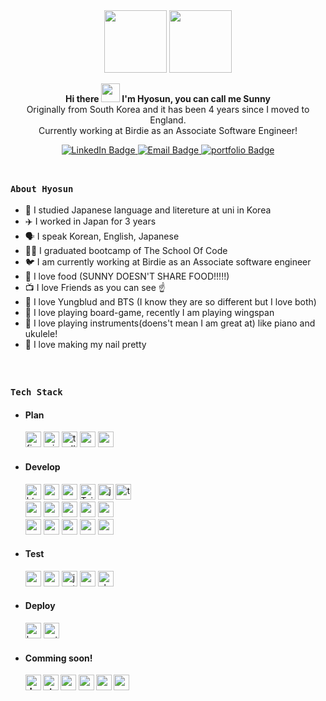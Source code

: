 
<div id="header" align="center">

  <img src="https://media.giphy.com/media/jz7nZTW5oEBZAAZ4ge/giphy.gif" width="100"/>
  <img src="https://media.giphy.com/media/Q5Qt0TOp7eippwBMIg/giphy.gif" width="100"/>
  <p><b>Hi there <img src="https://media.giphy.com/media/hvRJCLFzcasrR4ia7z/giphy.gif" height="30px"/> I'm Hyosun, you can call me Sunny</b><br>
  Originally from South Korea and it has been 4 years since I moved to England.<br>
Currently working at Birdie as an Associate Software Engineer!</p>
</div>

<div id="contact" align="center">
  <a href="https://www.linkedin.com/in/hyosun-lee/">
    <img src="https://img.shields.io/badge/LinkedIn-007576?style=for-the-badge&logo=face&logoColor=white" alt="LinkedIn Badge"/>
  </a>
  <a href="mailto:hyosssssun@gmail.com">
    <img src="https://img.shields.io/badge/Email-DAE34A?style=for-the-badge&logo=face&logoColor=white" alt="Email Badge"/>
  </a>
  <a href="https://www.hyosunlee.com/" target="_blank">
    <img src="https://img.shields.io/badge/Portfolio-FE6302?style=for-the-badge&logo=face&logoColor=blue" alt="portfolio Badge"/>
  </a>
</div>

<br>

##


### <b>`About Hyosun`</b>

- 📖 I studied Japanese language and litereture at uni in Korea<br>
- ✈️ I worked in Japan for 3 years<br>
- 🗣️ I speak Korean, English, Japanese<br>
- 🧑‍🎓 I graduated bootcamp of The School Of Code<br>
- 🐦 I am currently working at Birdie as an Associate software engineer<br>
- 🍜 I love food (SUNNY DOESN'T SHARE FOOD!!!!!)<br>
- 📺 I love Friends as you can see ☝️ <br>
- 🎤 I love Yungblud and BTS (I know they are so different but I love both)<br>
- 🎲 I love playing board-game, recently I am playing wingspan<br>
- 🎸 I love playing instruments(doens't mean I am great at) like piano and ukulele!<br>
- 💅 I love making my nail pretty<br>

<br>

##

### <b>`Tech Stack`</b>

- ####  <b>Plan</b> 

  <div id="plan">
      <img src="https://img.shields.io/badge/figma-%23F24E1E.svg?style=for-the-badge&logo=figma&logoColor=white" alt="figma" height="25" />
      <img src="https://img.shields.io/badge/Miro-050038?style=for-the-badge&logo=Miro&logoColor=white" alt="miro" height="25" />
      <img src="https://img.shields.io/badge/Trello-%23026AA7.svg?style=for-the-badge&logo=Trello&logoColor=white" alt="trello" height="25" />
      <img src="https://img.shields.io/badge/Canva-%2300C4CC.svg?style=for-the-badge&logo=Canva&logoColor=white" alt="canva" height="25" />
      <img src="https://img.shields.io/badge/Notion-%23000000.svg?style=for-the-badge&logo=notion&logoColor=white" alt="notion" height="25" />
    </div>


- ####  <b>Develop</b>

   <div id="develop">
      <img src="https://img.shields.io/badge/HTML5-E34F26?style=for-the-badge&logo=html5&logoColor=white" alt="html" height="25"/>
      <img src="https://img.shields.io/badge/CSS3-1572B6?style=for-the-badge&logo=css3&logoColor=white" alt="css" height="25" />
      <img src="https://img.shields.io/badge/SASS-hotpink.svg?style=for-the-badge&logo=SASS&logoColor=white" alt="sass" height="25" />
      <img src="https://img.shields.io/badge/Tailwind-36B4A9?style=for-the-badge&logo=TailwindCSS&logoColor=white" alt="Tailwind" height="25" />
      <img src="https://img.shields.io/badge/JavaScript-323330?style=for-the-badge&logo=javascript&logoColor=F7DF1E" alt="javascript" height="25" />
      <img src="https://img.shields.io/badge/typescript-%23007ACC.svg?style=for-the-badge&logo=typescript&logoColor=white" alt="typescript" height="25" />
      <br>
      <img src="https://img.shields.io/badge/React-20232A?style=for-the-badge&logo=react&logoColor=61DAFB" alt="react" height="25" />
      <img src="https://img.shields.io/badge/react_native-%2320232a.svg?style=for-the-badge&logo=react&logoColor=%2361DAFB" alt="react-native" height="25" />
      <img src="https://img.shields.io/badge/React_Router-CA4245?style=for-the-badge&logo=react-router&logoColor=white" alt="react-router" height="25" />
      <img src="https://img.shields.io/badge/redux-%23593d88.svg?style=for-the-badge&logo=redux&logoColor=white" alt="redux" height="25" />
      <img src="https://img.shields.io/badge/remix-%23000000.svg?style=for-the-badge&logo=remix&logoColor=white" alt="remix" height="25" />
      <br>
      <img src="https://img.shields.io/badge/Node.js-339933?style=for-the-badge&logo=nodedotjs&logoColor=white" alt="nodeJS" height="25" />
      <img src="https://img.shields.io/badge/NPM-%23000000.svg?style=for-the-badge&logo=npm&logoColor=white" alt="npm" height="25" />
      <img src="https://img.shields.io/badge/express.js-%23404d59.svg?style=for-the-badge&logo=express&logoColor=%2361DAFB" alt="express" height="25" />
      <img src="https://img.shields.io/badge/Nest.js-%23000000.svg?style=for-the-badge&logo=nestjs&logoColor=white" alt="nestJS" height="25" />
      <img src="https://img.shields.io/badge/PostgreSQL-blue?style=for-the-badge&logo=postgresql&logoColor=white" alt="postgreSQL" height="25" />
    </div>

  
- ####  <b>Test</b>

  <div id="test">
    <img src="https://img.shields.io/badge/Postman-FF6C37?style=for-the-badge&logo=postman&logoColor=white" alt="postman" height="25" />
    <img src="https://img.shields.io/badge/-cypress-%23E5E5E5?style=for-the-badge&logo=cypress&logoColor=058a5e" alt="cypress" height="25" />
    <img src="https://img.shields.io/badge/-jest-%23C21325?style=for-the-badge&logo=jest&logoColor=white" alt="jest" height="25" />
    <img src="https://img.shields.io/badge/-mocha-%238D6748?style=for-the-badge&logo=mocha&logoColor=white" alt="mocha" height="25" />
    <img src="https://img.shields.io/badge/chai-A30701?style=for-the-badge&logo=chai&logoColor=white" alt="chai" height="25" />
  </div>

    
- ####  <b>Deploy</b>

  <div id="deploy">
    <img src="https://img.shields.io/badge/heroku-%23430098.svg?style=for-the-badge&logo=heroku&logoColor=white" alt="heroku" height="25" />
    <img src="https://img.shields.io/badge/netlify-%23000000.svg?style=for-the-badge&logo=netlify&logoColor=#00C7B7" alt="netlify" height="25" />
  </div>


- ####  <b>Comming soon!<b>
  
  <div>
    <img src="https://img.shields.io/badge/docker-%230db7ed.svg?style=for-the-badge&logo=docker&logoColor=white" alt="docker" height="25" />
    <img src="https://img.shields.io/badge/-Storybook-FF4785?style=for-the-badge&logo=storybook&logoColor=white" alt="storybook" height="25" />
    <img src="https://img.shields.io/badge/Next-black?style=for-the-badge&logo=next.js&logoColor=white" alt="nextJS" height="25" />
    <img src="https://img.shields.io/badge/go-%2300ADD8.svg?style=for-the-badge&logo=go&logoColor=white" alt="go" height="25" />
    <img src="https://img.shields.io/badge/MongoDB-4EA94B?style=for-the-badge&logo=mongodb&logoColor=white" alt="mongoDB" height="25" />
    <img src="https://img.shields.io/badge/Python-FFD43B?style=for-the-badge&logo=python&logoColor=blue" alt="python" height="25" />
  </div>

